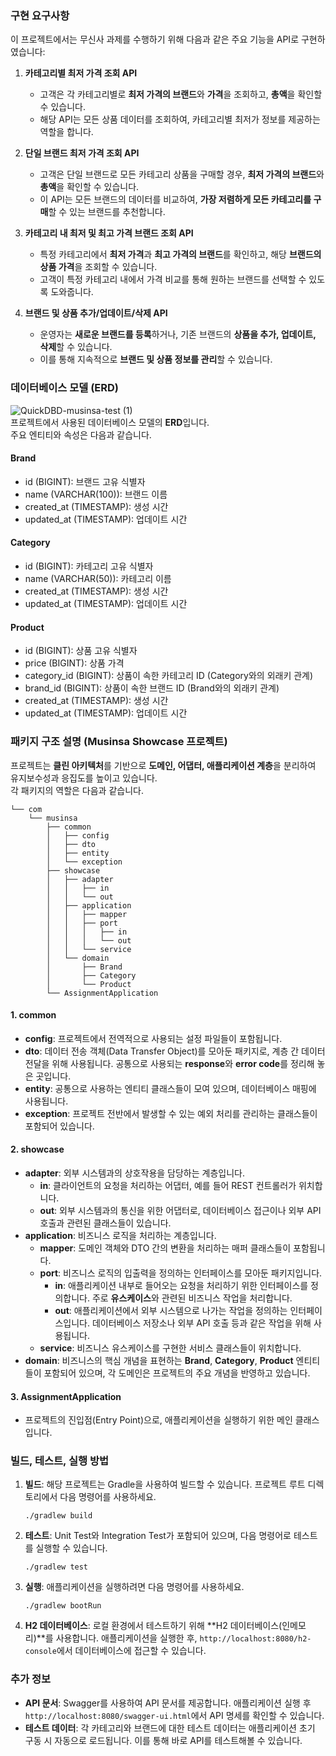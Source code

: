 ### 구현 요구사항

이 프로젝트에서는 무신사 과제를 수행하기 위해 다음과 같은 주요 기능을 API로 구현하였습니다:

1. **카테고리별 최저 가격 조회 API**

   - 고객은 각 카테고리별로 **최저 가격의 브랜드**와 **가격**을 조회하고, **총액**을 확인할 수 있습니다.
   - 해당 API는 모든 상품 데이터를 조회하여, 카테고리별 최저가 정보를 제공하는 역할을 합니다.

2. **단일 브랜드 최저 가격 조회 API**

   - 고객은 단일 브랜드로 모든 카테고리 상품을 구매할 경우, **최저 가격의 브랜드**와 **총액**을 확인할 수 있습니다.
   - 이 API는 모든 브랜드의 데이터를 비교하여, **가장 저렴하게 모든 카테고리를 구매**할 수 있는 브랜드를 추천합니다.

3. **카테고리 내 최저 및 최고 가격 브랜드 조회 API**

   - 특정 카테고리에서 **최저 가격**과 **최고 가격의 브랜드**를 확인하고, 해당 **브랜드의 상품 가격**을 조회할 수 있습니다.
   - 고객이 특정 카테고리 내에서 가격 비교를 통해 원하는 브랜드를 선택할 수 있도록 도와줍니다.

4. **브랜드 및 상품 추가/업데이트/삭제 API**

   - 운영자는 **새로운 브랜드를 등록**하거나, 기존 브랜드의 **상품을 추가, 업데이트, 삭제**할 수 있습니다.
   - 이를 통해 지속적으로 **브랜드 및 상품 정보를 관리**할 수 있습니다.

### 데이터베이스 모델 (ERD)

![QuickDBD-musinsa-test (1)](https://github.com/user-attachments/assets/367bc45a-e4dd-4903-9984-17b2c06e7e8c)  
프로젝트에서 사용된 데이터베이스 모델의 **ERD**입니다.  
주요 엔티티와 속성은 다음과 같습니다.  

#### Brand
- id (BIGINT): 브랜드 고유 식별자
- name (VARCHAR(100)): 브랜드 이름
- created_at (TIMESTAMP): 생성 시간
- updated_at (TIMESTAMP): 업데이트 시간

#### Category
- id (BIGINT): 카테고리 고유 식별자
- name (VARCHAR(50)): 카테고리 이름
- created_at (TIMESTAMP): 생성 시간
- updated_at (TIMESTAMP): 업데이트 시간

#### Product
- id (BIGINT): 상품 고유 식별자
- price (BIGINT): 상품 가격
- category_id (BIGINT): 상품이 속한 카테고리 ID (Category와의 외래키 관계)
- brand_id (BIGINT): 상품이 속한 브랜드 ID (Brand와의 외래키 관계)
- created_at (TIMESTAMP): 생성 시간
- updated_at (TIMESTAMP): 업데이트 시간



### 패키지 구조 설명 (Musinsa Showcase 프로젝트)

프로젝트는 **클린 아키텍처**를 기반으로 **도메인, 어댑터, 애플리케이션 계층**을 분리하여 유지보수성과 응집도를 높이고 있습니다.  
각 패키지의 역할은 다음과 같습니다.

```
└── com
    └── musinsa
        ├── common
        │   ├── config
        │   ├── dto
        │   ├── entity
        │   └── exception
        ├── showcase
        │   ├── adapter
        │   │   ├── in
        │   │   └── out
        │   ├── application
        │   │   ├── mapper
        │   │   ├── port
        │   │   │   ├── in
        │   │   │   └── out
        │   │   └── service
        │   └── domain
        │       ├── Brand
        │       ├── Category
        │       └── Product
        └── AssignmentApplication
```

#### 1. **common**

- **config**: 프로젝트에서 전역적으로 사용되는 설정 파일들이 포함됩니다.
- **dto**: 데이터 전송 객체(Data Transfer Object)를 모아둔 패키지로, 계층 간 데이터 전달을 위해 사용됩니다. 공통으로 사용되는 **response**와 **error code**를 정리해 놓은 곳입니다.
- **entity**: 공통으로 사용하는 엔티티 클래스들이 모여 있으며, 데이터베이스 매핑에 사용됩니다.
- **exception**: 프로젝트 전반에서 발생할 수 있는 예외 처리를 관리하는 클래스들이 포함되어 있습니다.

#### 2. **showcase**

- **adapter**: 외부 시스템과의 상호작용을 담당하는 계층입니다.
  - **in**: 클라이언트의 요청을 처리하는 어댑터, 예를 들어 REST 컨트롤러가 위치합니다.
  - **out**: 외부 시스템과의 통신을 위한 어댑터로, 데이터베이스 접근이나 외부 API 호출과 관련된 클래스들이 있습니다.
- **application**: 비즈니스 로직을 처리하는 계층입니다.
  - **mapper**: 도메인 객체와 DTO 간의 변환을 처리하는 매퍼 클래스들이 포함됩니다.
  - **port**: 비즈니스 로직의 입출력을 정의하는 인터페이스를 모아둔 패키지입니다.
    - **in**: 
    애플리케이션 내부로 들어오는 요청을 처리하기 위한 인터페이스를 정의합니다. 주로 **유스케이스**와 관련된 비즈니스 작업을 처리합니다.
    - **out**: 애플리케이션에서 외부 시스템으로 나가는 작업을 정의하는 인터페이스입니다. 데이터베이스 저장소나 외부 API 호출 등과 같은 작업을 위해 사용됩니다.
  - **service**: 비즈니스 유스케이스를 구현한 서비스 클래스들이 위치합니다.
- **domain**: 비즈니스의 핵심 개념을 표현하는 **Brand**, **Category**, **Product** 엔티티들이 포함되어 있으며, 각 도메인은 프로젝트의 주요 개념을 반영하고 있습니다.

#### 3. **AssignmentApplication**

- 프로젝트의 진입점(Entry Point)으로, 애플리케이션을 실행하기 위한 메인 클래스입니다.

### 빌드, 테스트, 실행 방법

1. **빌드**: 해당 프로젝트는 Gradle을 사용하여 빌드할 수 있습니다. 프로젝트 루트 디렉토리에서 다음 명령어를 사용하세요.

   ```
   ./gradlew build
   ```

2. **테스트**: Unit Test와 Integration Test가 포함되어 있으며, 다음 명령어로 테스트를 실행할 수 있습니다.

   ```
   ./gradlew test
   ```

3. **실행**: 애플리케이션을 실행하려면 다음 명령어를 사용하세요.

   ```
   ./gradlew bootRun
   ```

4. **H2 데이터베이스**: 로컬 환경에서 테스트하기 위해 **H2 데이터베이스(인메모리)**를 사용합니다. 애플리케이션을 실행한 후, `http://localhost:8080/h2-console`에서 데이터베이스에 접근할 수 있습니다.

### 추가 정보

- **API 문서**: Swagger를 사용하여 API 문서를 제공합니다. 애플리케이션 실행 후 `http://localhost:8080/swagger-ui.html`에서 API 명세를 확인할 수 있습니다.
- **테스트 데이터**: 각 카테고리와 브랜드에 대한 테스트 데이터는 애플리케이션 초기 구동 시 자동으로 로드됩니다. 이를 통해 바로 API를 테스트해볼 수 있습니다.

